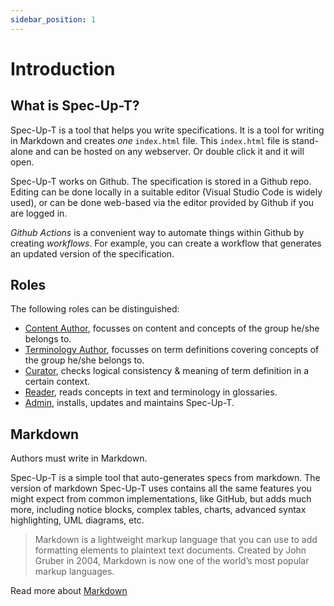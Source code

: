 ```yaml
---
sidebar_position: 1
---
```


# Introduction

## What is Spec-Up-T?

Spec-Up-T is a tool that helps you write specifications. It is a tool for writing in Markdown and creates *one* `index.html` file. This `index.html` file is stand-alone and can be hosted on any webserver. Or double click it and it will open.

Spec-Up-T works on Github. The specification is stored in a Github repo. Editing can be done locally in a suitable editor (Visual Studio Code is widely used), or can be done web-based via the editor provided by Github if you are logged in.

*Github Actions* is a convenient way to automate things within Github by creating *workflows*. For example, you can create a workflow that generates an updated version of the specification.

## Roles

The following roles can be distinguished:

- [Content Author](content-author-guide/introduction), focusses on content and concepts of the group he/she belongs to.
- [Terminology Author](terminology-author-guide/introduction), focusses on term definitions covering concepts of the group he/she belongs to.
- [Curator](curator-guide/introduction), checks logical consistency & meaning of term definition in a certain context.
- [Reader](reader-guide/introduction.md), reads concepts in text and terminology in glossaries.
- [Admin](admin-guide), installs, updates and maintains Spec-Up-T.

## Markdown

Authors must write in Markdown.

Spec-Up-T is a simple tool that auto-generates specs from markdown. The version of markdown Spec-Up-T uses contains all the same features you might expect from common implementations, like GitHub, but adds much more, including notice blocks, complex tables, charts, advanced syntax highlighting, UML diagrams, etc.

> Markdown is a lightweight markup language that you can use to add formatting elements to plaintext text documents. Created by John Gruber in 2004, Markdown is now one of the world’s most popular markup languages.

Read more about [Markdown](https://www.markdownguide.org/getting-started/)
